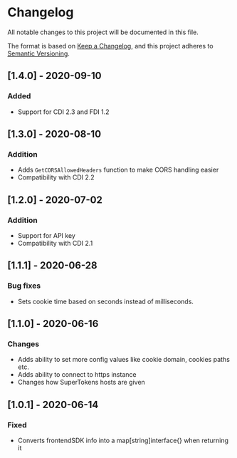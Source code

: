 # Changelog
All notable changes to this project will be documented in this file.

The format is based on [Keep a Changelog](https://keepachangelog.com/en/1.0.0/),
and this project adheres to [Semantic Versioning](https://semver.org/spec/v2.0.0.html).

## [1.4.0] - 2020-09-10
### Added
- Support for CDI 2.3 and FDI 1.2

## [1.3.0] - 2020-08-10
### Addition
- Adds `GetCORSAllowedHeaders` function to make CORS handling easier
- Compatibility with CDI 2.2

## [1.2.0] - 2020-07-02
### Addition
- Support for API key
- Compatibility with CDI 2.1

## [1.1.1] - 2020-06-28
### Bug fixes
- Sets cookie time based on seconds instead of milliseconds.

## [1.1.0] - 2020-06-16
### Changes
- Adds ability to set more config values like cookie domain, cookies paths etc.
- Adds ability to connect to https instance
- Changes how SuperTokens hosts are given

## [1.0.1] - 2020-06-14
### Fixed
- Converts frontendSDK info into a map[string]interface{} when returning it